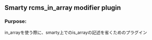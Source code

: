 ## Smarty rcms_in_array modifier plugin

### Purpose:
in_arrayを使う際に、smarty上でのis_arrayの記述を省くためのプラグイン
